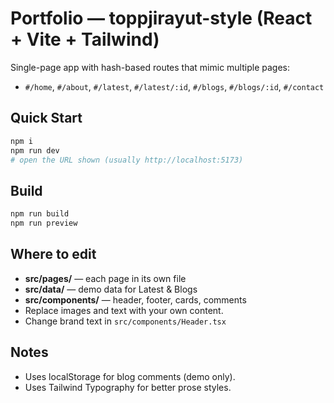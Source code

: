 # Portfolio — toppjirayut-style (React + Vite + Tailwind)

Single-page app with hash-based routes that mimic multiple pages:
- `#/home`, `#/about`, `#/latest`, `#/latest/:id`, `#/blogs`, `#/blogs/:id`, `#/contact`

## Quick Start
```bash
npm i
npm run dev
# open the URL shown (usually http://localhost:5173)
```

## Build
```bash
npm run build
npm run preview
```

## Where to edit
- **src/pages/** — each page in its own file
- **src/data/** — demo data for Latest & Blogs
- **src/components/** — header, footer, cards, comments
- Replace images and text with your own content.
- Change brand text in `src/components/Header.tsx`

## Notes
- Uses localStorage for blog comments (demo only).
- Uses Tailwind Typography for better prose styles.
